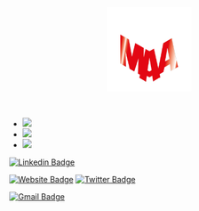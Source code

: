 <p align="center"><a href="https://0mariano.github.io"><img width="30%" src="./images/maa.png" /></a></p>

<br />



- <a href="https://www.linkedin.com/in/mariano-alfonso-667a60226/"><img src="https://img.shields.io/badge/Follow Me-0D95E8?style=for-the-badge&logo=linkdIn&logoColor=white"/></a> 
- <a href="https://twitter.com/MARIANO03_/"><img src="https://img.shields.io/badge/Follow Me-0D95E8?style=for-the-badge&logo=twitter&logoColor=white"/></a>
- <a href="https://0mariano.github.io/"><img height="30px" src="https://img.shields.io/badge/Visit%20my%20Website-8E2DE2?style=for-the-badge&logo=google%20chrome&logoColor=white"/></a>




[![Linkedin Badge](https://img.shields.io/badge/-jlim-blue?style=flat&logo=Linkedin&logoColor=white&link=https://www.linkedin.com/in/jlim/)](https://www.linkedin.com/in/mariano-alfonso-667a60226/)

[![Website Badge](https://img.shields.io/badge/-jessicalim.me-47CCCC?style=flat&logo=Google-Chrome&logoColor=white&link=https://jessicalim.me)](https://0mariano.github.io)
[![Twitter Badge](https://img.shields.io/badge/-@__jesslim-1ca0f1?style=flat&labelColor=1ca0f1&logo=twitter&logoColor=white&link=https://twitter.com/_jesslim)](https://twitter.com/MARIANO03_)

[![Gmail Badge](https://img.shields.io/badge/-jessicalim813-c14438?style=flat&logo=Gmail&logoColor=white&link=mailto:jessicalim813@gmail.com)](mailto:marianoalfonso80@gmail.com)
